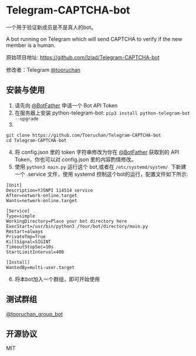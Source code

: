 # Telegram-CAPTCHA-bot

一个用于验证新成员是不是真人的bot。

A bot running on Telegram which will send CAPTCHA to verify if the new member is a human.

原始项目地址: https://github.com/lziad/Telegram-CAPTCHA-bot

修改者：Telegram [@tooruchan](https://t.me/tooruchan)

## 安装与使用

1. 请先向 [@BotFather](https://t.me/botfather) 申请一个 Bot API Token
2. 在服务器上安装 python-telegram-bot: 
`pip3 install python-telegram-bot --upgrade`
3. 
``` 
git clone https://github.com/Tooruchan/Telegram-CAPTCHA-bot 
cd Telegram-CAPTCHA-bot
```
4. 将 config.json 里的 token 字符串修改为你在 [@BotFather](https://t.me/botfather) 获取到的 API Token，你也可以对 config.json 里的内容酌情修改。
5. 使用 `python3 main.py` 运行这个 bot,或者在 `/etc/systemd/system/ `下新建一个 .service 文件，使用 systemd 控制这个bot的运行，配置文件如下所示:
```
[Unit]
Description=YJSNPI 114514 service
After=network-online.target
Wants=network-online.target

[Service]
Type=simple
WorkingDirectory=Place your bot directory here
ExecStart=/usr/bin/python3 /Your/bot/directory/main.py
Restart=always
PrivateTmp=True
KillSignal=SIGINT
TimeoutStopSec=10s
StartLimitInterval=400

[Install]
WantedBy=multi-user.target
```
6. 将本bot加入一个群组，即可开始使用
## 测试群组
[@tooruchan_group_bot](https://t.me/tooruchan_group_bot)

## 开源协议
MIT



